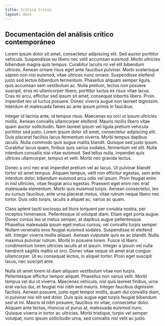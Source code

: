 ```yaml
---
title: Crítica Crisis
layout: docs
---
```


## Documentación del análisis crítico contemporáneo

Lorem ipsum dolor sit amet, consectetur adipiscing elit. Sed auctor porttitor vehicula. Suspendisse eu libero nec velit accumsan euismod. Morbi ultricies bibendum magna quis tempus. Curabitur iaculis mi vel elit bibendum ultrices. Aenean ornare risus eget ante faucibus pulvinar. Morbi scelerisque sapien non nisi euismod, vitae ultrices nunc ornare. Suspendisse eleifend justo sed lectus bibendum fermentum. Phasellus aliquam semper ligula, quis accumsan sem vestibulum ac. Nulla pretium, lectus non posuere suscipit, eros mi ullamcorper libero, porttitor luctus ex risus vitae lacus. Cras mi arcu, efficitur sed ipsum sit amet, consequat lobortis libero. Proin imperdiet leo ut luctus posuere. Donec viverra augue non laoreet dignissim. Interdum et malesuada fames ac ante ipsum primis in faucibus.

Integer id lacinia ante, id tempus risus. Maecenas eu orci ut ipsum ultricies mollis. Aenean convallis ullamcorper eleifend. Mauris mollis libero vitae quam auctor sollicitudin. Nam laoreet ipsum vel ligula pretium vehicula porttitor sed justo. Lorem ipsum dolor sit amet, consectetur adipiscing elit. Duis placerat facilisis lacus fermentum viverra. Morbi tempus dapibus iaculis. Nulla commodo quis augue mattis blandit. Quisque sed justo ipsum. Curabitur lacus quam, finibus quis varius sodales, fermentum vel elit. Nulla interdum convallis nisi vitae euismod. Sed tellus nulla, imperdiet quis ultrices ullamcorper, tempus et velit. Morbi nec gravida lectus.

Donec a orci nec erat imperdiet pretium vel ac lacus. Ut pulvinar blandit tortor sit amet tempus. Aliquam tempus, velit non efficitur egestas, sem ante interdum dolor, bibendum euismod arcu odio vel ipsum. Proin feugiat enim in nisl ultricies, vitae feugiat arcu egestas. Praesent eget enim nec erat malesuada elementum. Morbi quis euismod turpis. Aenean consectetur, leo eu cursus faucibus, ante urna placerat metus, vitae rutrum neque libero nec tortor. Duis odio turpis, iaculis a aliquet ac, varius ac quam.

Class aptent taciti sociosqu ad litora torquent per conubia nostra, per inceptos himenaeos. Pellentesque id volutpat diam. Etiam eget porta augue. Donec cursus leo ut metus semper, at dapibus augue pellentesque. Phasellus malesuada ipsum eget metus cursus, vel convallis turpis semper. Nullam venenatis eros feugiat euismod sodales. Suspendisse et eleifend elit. Integer viverra mollis aliquet. Aenean vulputate quis ex ac blandit. Nulla maximus pulvinar rutrum. Morbi in posuere lorem. Fusce id libero condimentum lorem ultricies iaculis at et ipsum. Integer a ipsum vel nulla hendrerit sagittis mattis ut orci. Donec vitae neque sit amet erat congue ullamcorper. Ut eu consequat lectus, in aliquet tortor. Proin eget suscipit lacus, nec suscipit ante.

Nulla sit amet lorem id diam aliquam vestibulum vitae non turpis. Pellentesque efficitur tempor aliquet. Phasellus non varius velit. Morbi tempus vel dui ut viverra. Maecenas vehicula, nisl quis laoreet finibus, urna erat varius dui, et feugiat nisi nibh sed mauris. Integer faucibus dignissim facilisis. Aenean posuere, justo eget tempor mollis, quam dui convallis diam, in pulvinar nisi elit sed dolor. Duis quis augue eget turpis feugiat bibendum sed ut mi. Mauris id nibh posuere, faucibus mi vitae, consectetur dolor. Aliquam ante lectus, rhoncus ut purus at, malesuada euismod nunc. Quisque viverra in tortor ac ultricies. Morbi tristique, turpis vel semper volutpat, nunc ipsum sollicitudin urna, sed convallis nisl velit ac justo. 
